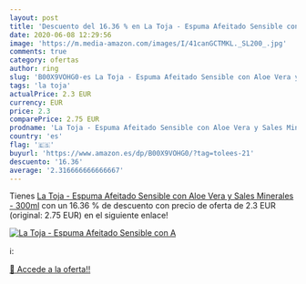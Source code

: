 ```yaml
---
layout: post
title: 'Descuento del 16.36 % en La Toja - Espuma Afeitado Sensible con A'
date: 2020-06-08 12:29:56
image: 'https://m.media-amazon.com/images/I/41canGCTMKL._SL200_.jpg'
comments: true
category: ofertas
author: ring
slug: 'B00X9VOHG0-es La Toja - Espuma Afeitado Sensible con Aloe Vera y Sales...'
tags: 'la toja'
actualPrice: 2.3 EUR
currency: EUR
price: 2.3
comparePrice: 2.75 EUR
prodname: 'La Toja - Espuma Afeitado Sensible con Aloe Vera y Sales Minerales - 300ml'
country: 'es'
flag: '🇪🇸'
buyurl: 'https://www.amazon.es/dp/B00X9VOHG0/?tag=tolees-21'
descuento: '16.36'
average: '2.316666666666667'
---
```


Tienes [La Toja - Espuma Afeitado Sensible con Aloe Vera y Sales Minerales - 300ml](https://www.amazon.es/dp/B00X9VOHG0/?tag=tolees-21) con un 16.36 % de descuento con precio de oferta de 2.3 EUR (original: 2.75 EUR) en el siguiente enlace!

[![La Toja - Espuma Afeitado Sensible con A](https://m.media-amazon.com/images/I/41canGCTMKL._SL200_.jpg)](https://www.amazon.es/dp/B00X9VOHG0/?tag=tolees-21)

ℹ️:


[🛒 Accede a la oferta!!](https://www.amazon.es/dp/B00X9VOHG0/?tag=tolees-21)
